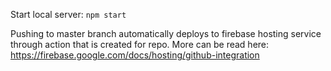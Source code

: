 Start local server:
`npm start`

Pushing to master branch automatically deploys to firebase hosting service through action that is created for repo. More can be read here: https://firebase.google.com/docs/hosting/github-integration
